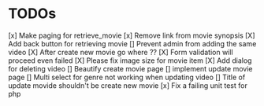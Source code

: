 # TODOs
[x] Make paging for retrieve_movie
[x] Remove link from movie synopsis
[X] Add back button for retrieving movie
[] Prevent admin from adding the same video
[X] After create new movie go where ??
[X] Form validation will proceed even failed
[X] Please fix image size for movie item
[X] Add dialog for deleting video
[] Beautify create movie page
[] implement update movie page
[] Multi select for genre not working when updating video
[] Title of update movide shouldn't be create new movie
[x] Fix a failing unit test for php
